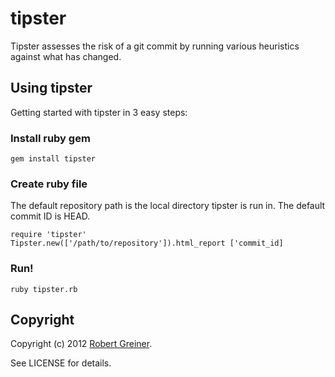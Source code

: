 tipster
========

Tipster assesses the risk of a git commit by running various heuristics against what has changed.

Using tipster
-------------------

Getting started with tipster in 3 easy steps:

### Install ruby gem

    gem install tipster

### Create ruby file

The default repository path is the local directory tipster is run in.  The default commit ID is HEAD.

    require 'tipster'
    Tipster.new(['/path/to/repository']).html_report ['commit_id]

### Run!

    ruby tipster.rb

Copyright
---------

Copyright (c) 2012 [Robert Greiner](http://creatingcode.com/quality).

See LICENSE for details.